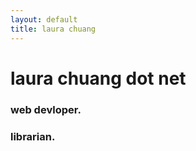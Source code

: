 ```yaml
---
layout: default
title: laura chuang
---
```



# laura chuang dot net
### web devloper.
### librarian.

